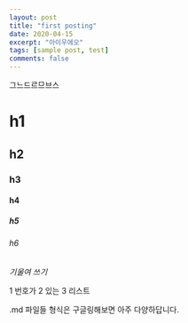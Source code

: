 ```yaml
---
layout: post
title: "first posting"
date: 2020-04-15
excerpt: "아이우에오"
tags: [sample post, test]
comments: false
---
```

그느드르므브스

# h1
## h2
### h3
#### h4
##### h5
###### h6


*기울여 쓰기*

1 번호가
2 있는
3 리스트



.md 파일들 형식은 구글링해보면 아주 다양하답니다.
